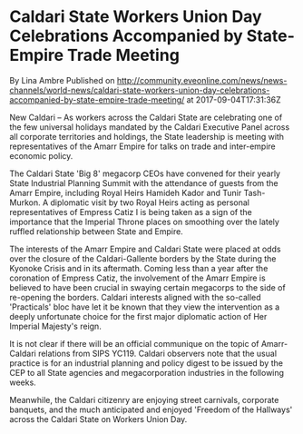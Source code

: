 # Caldari State Workers Union Day Celebrations Accompanied by State-Empire Trade Meeting
By Lina Ambre
Published on http://community.eveonline.com/news/news-channels/world-news/caldari-state-workers-union-day-celebrations-accompanied-by-state-empire-trade-meeting/ at 2017-09-04T17:31:36Z

New Caldari – As workers across the Caldari State are celebrating one of the few universal holidays mandated by the Caldari Executive Panel across all corporate territories and holdings, the State leadership is meeting with representatives of the Amarr Empire for talks on trade and inter-empire economic policy.

The Caldari State 'Big 8' megacorp CEOs have convened for their yearly State Industrial Planning Summit with the attendance of guests from the Amarr Empire, including Royal Heirs Hamideh Kador and Tunir Tash-Murkon. A diplomatic visit by two Royal Heirs acting as personal representatives of Empress Catiz I is being taken as a sign of the importance that the Imperial Throne places on smoothing over the lately ruffled relationship between State and Empire.

The interests of the Amarr Empire and Caldari State were placed at odds over the closure of the Caldari-Gallente borders by the State during the Kyonoke Crisis and in its aftermath. Coming less than a year after the coronation of Empress Catiz, the involvement of the Amarr Empire is believed to have been crucial in swaying certain megacorps to the side of re-opening the borders. Caldari interests aligned with the so-called 'Practicals' bloc have let it be known that they view the intervention as a deeply unfortunate choice for the first major diplomatic action of Her Imperial Majesty's reign.

It is not clear if there will be an official communique on the topic of Amarr-Caldari relations from SIPS YC119. Caldari observers note that the usual practice is for an industrial planning and policy digest to be issued by the CEP to all State agencies and megacorporation industries in the following weeks.

Meanwhile, the Caldari citizenry are enjoying street carnivals, corporate banquets, and the much anticipated and enjoyed 'Freedom of the Hallways' across the Caldari State on Workers Union Day.

